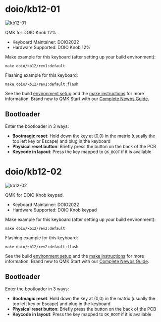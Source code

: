 # doio/kb12-01

![kb12-01](https://imgur.com/7Y8awHc.png)

QMK for DOIO Knob 12% .

* Keyboard Maintainer: DOIO2022
* Hardware Supported: DOIO Knob 12%

Make example for this keyboard (after setting up your build environment):

    make doio/kb12/rev1:default

Flashing example for this keyboard:

    make doio/kb12/rev1:default:flash

See the build [environment setup](https://docs.qmk.fm/#/getting_started_build_tools) and the [make instructions](https://docs.qmk.fm/#/getting_started_make_guide) for more information. Brand new to QMK Start with our [Complete Newbs Guide](https://docs.qmk.fm/#/newbs).

## Bootloader

Enter the bootloader in 3 ways:

* **Bootmagic reset**: Hold down the key at (0,0) in the matrix (usually the top left key or Escape) and plug in the keyboard
* **Physical reset button**: Briefly press the button on the back of the PCB
* **Keycode in layout**: Press the key mapped to `QK_BOOT` if it is available



# doio/kb12-02

![kb12-02](https://imgur.com/a/q6VW1T6.png)

QMK for DOIO Knob keypad.

* Keyboard Maintainer: DOIO2022
* Hardware Supported: DOIO Knob keypad

Make example for this keyboard (after setting up your build environment):

    make doio/kb12/rev2:default

Flashing example for this keyboard:

    make doio/kb12/rev2:default:flash

See the build [environment setup](https://docs.qmk.fm/#/getting_started_build_tools) and the [make instructions](https://docs.qmk.fm/#/getting_started_make_guide) for more information. Brand new to QMK Start with our [Complete Newbs Guide](https://docs.qmk.fm/#/newbs).

## Bootloader

Enter the bootloader in 3 ways:

* **Bootmagic reset**: Hold down the key at (0,0) in the matrix (usually the top left key or Escape) and plug in the keyboard
* **Physical reset button**: Briefly press the button on the back of the PCB
* **Keycode in layout**: Press the key mapped to `QK_BOOT` if it is available

